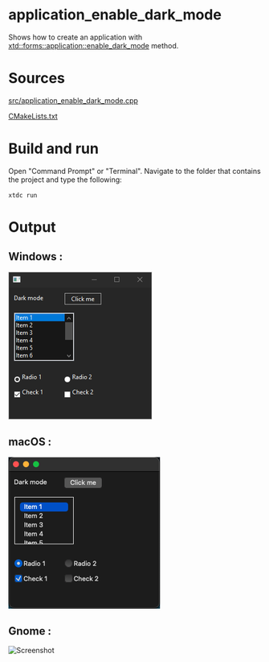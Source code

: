 # application_enable_dark_mode

Shows how to create an application with  [xtd::forms::application::enable_dark_mode](../../../../src/xtd_forms/include/xtd/forms/application.hpp) method.

# Sources

[src/application_enable_dark_mode.cpp](src/application_enable_dark_mode.cpp)

[CMakeLists.txt](CMakeLists.txt)

# Build and run

Open "Command Prompt" or "Terminal". Navigate to the folder that contains the project and type the following:

```shell
xtdc run
```

# Output

## Windows :

![Screenshot](../../../../docs/pictures/examples/application_enable_dark_mode_w.png)

## macOS :

![Screenshot](../../../../docs/pictures/examples/application_enable_dark_mode_m.png)


## Gnome :

![Screenshot](../../../../docs/pictures/examples/application_enable_dark_mode_g.png)
